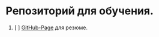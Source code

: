 # Репозиторий для обучения.

1. [ ] [GitHub-Page](https://talynovich.github.io/dev/dev/) для резюме.